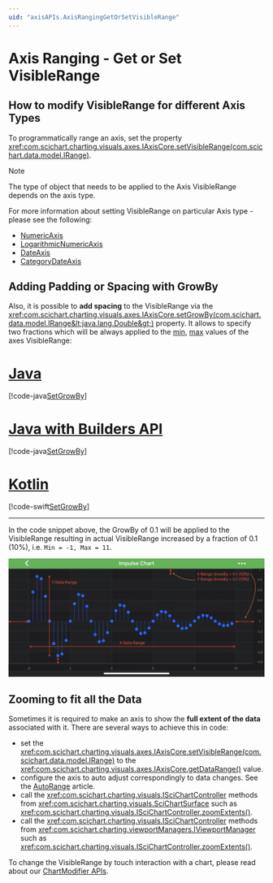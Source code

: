 ```yaml
---
uid: "axisAPIs.AxisRangingGetOrSetVisibleRange"
---
```


# Axis Ranging - Get or Set VisibleRange

## How to modify VisibleRange for different Axis Types
To programmatically range an axis, set the property <xref:com.scichart.charting.visuals.axes.IAxisCore.setVisibleRange(com.scichart.data.model.IRange)>.

> [!NOTE]
> The type of object that needs to be applied to the Axis VisibleRange depends on the axis type.

For more information about setting VisibleRange on particular Axis type - please see the following:
- [NumericAxis](xref:axis.AxisAPIs#numericaxis)
- [LogarithmicNumericAxis](xref:axis.AxisAPIs#logarithmicnumericaxis)
- [DateAxis](xref:axis.AxisAPIs#dateaxis)
- [CategoryDateAxis](xref:axis.AxisAPIs#categorydateaxis)

## Adding Padding or Spacing with GrowBy
Also, it is possible to **add spacing** to the VisibleRange via the <xref:com.scichart.charting.visuals.axes.IAxisCore.setGrowBy(com.scichart.data.model.IRange&lt;java.lang.Double&gt;)> property. It allows to specify two fractions which will be always applied to the [min](xref:com.scichart.data.model.IRange.setMin(T)), [max](xref:com.scichart.data.model.IRange.setMax(T)) values of the axes VisibleRange:

# [Java](#tab/java)
[!code-java[SetGrowBy](../../../samples/sandbox/app/src/main/java/com/scichart/docsandbox/examples/java/axisAPIs/AxisRangingGetOrSetVisibleRange.java#SetGrowBy)]
# [Java with Builders API](#tab/javaBuilder)
[!code-java[SetGrowBy](../../../samples/sandbox/app/src/main/java/com/scichart/docsandbox/examples/javaBuilder/axisAPIs/AxisRangingGetOrSetVisibleRange.java#SetGrowBy)]
# [Kotlin](#tab/kotlin)
[!code-swift[SetGrowBy](../../../samples/sandbox/app/src/main/java/com/scichart/docsandbox/examples/kotlin/axisAPIs/AxisRangingGetOrSetVisibleRange.kt#SetGrowBy)]
***

In the code snippet above, the GrowBy of 0.1 will be applied to the VisibleRange resulting in actual VisibleRange increased by a fraction of 0.1 (10%), i.e. `Min = -1, Max = 11`.

![GrowBy](images/impulse-growby.png)

## Zooming to fit all the Data
Sometimes it is required to make an axis to show the **full extent of the data** associated with it. There are several ways to achieve this in code:
- set the <xref:com.scichart.charting.visuals.axes.IAxisCore.setVisibleRange(com.scichart.data.model.IRange)> to the <xref:com.scichart.charting.visuals.axes.IAxisCore.getDataRange()> value.
- configure the axis to auto adjust correspondingly to data changes. See the [AutoRange](xref:axisAPIs.AxisRangingAutoRange) article.
- call the <xref:com.scichart.charting.visuals.ISciChartController> methods from <xref:com.scichart.charting.visuals.SciChartSurface> such as <xref:com.scichart.charting.visuals.ISciChartController.zoomExtents()>.
- call the <xref:com.scichart.charting.visuals.ISciChartController> methods from <xref:com.scichart.charting.viewportManagers.IViewportManager> such as <xref:com.scichart.charting.visuals.ISciChartController.zoomExtents()>.

To change the VisibleRange by touch interaction with a chart, please read about our [ChartModifier APIs](xref:chartModifierAPIs.ChartModifierAPIs).
